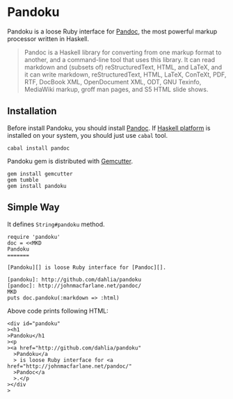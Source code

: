 Pandoku
=======

Pandoku is a loose Ruby interface for [Pandoc][], the most powerful markup
processor written in Haskell.

> Pandoc is a Haskell library for converting from one markup format to another, and a command-line tool that uses this library. It can read markdown and (subsets of) reStructuredText, HTML, and LaTeX, and it can write markdown, reStructuredText, HTML, LaTeX, ConTeXt, PDF, RTF, DocBook XML, OpenDocument XML, ODT, GNU Texinfo, MediaWiki markup, groff man pages, and S5 HTML slide shows.

[pandoc]: http://johnmacfarlane.net/pandoc/


Installation
------------

Before install Pandoku, you should install [Pandoc][]. If [Haskell platform][]
is installed on your system, you should just use `cabal` tool.

    cabal install pandoc

Pandoku gem is distributed with [Gemcutter][].

    gem install gemcutter
    gem tumble
    gem install pandoku

[gemcutter]: http://gemcutter.org/
[haskell platform]: http://hackage.haskell.org/platform/


Simple Way
----------

It defines `String#pandoku` method.

    require 'pandoku'
    doc = <<MKD
    Pandoku
    =======

    [Pandoku][] is loose Ruby interface for [Pandoc][].

    [pandoku]: http://github.com/dahlia/pandoku
    [pandoc]: http://johnmacfarlane.net/pandoc/
    MKD
    puts doc.pandoku(:markdown => :html)

Above code prints following HTML:

    <div id="pandoku"
    ><h1
    >Pandoku</h1
    ><p
    ><a href="http://github.com/dahlia/pandoku"
      >Pandoku</a
      > is loose Ruby interface for <a href="http://johnmacfarlane.net/pandoc/"
      >Pandoc</a
      >.</p
    ></div
    >

